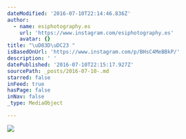 ```yaml
---
dateModified: '2016-07-10T22:14:46.836Z'
author:
  - name: esiphotography.es
    url: 'https://www.instagram.com/esiphotography.es'
    avatar: {}
title: "\uD83D\uDC23 "
isBasedOnUrl: 'https://www.instagram.com/p/BHsC4MeBBkP/'
description: ' '
datePublished: '2016-07-10T22:15:17.927Z'
sourcePath: _posts/2016-07-10-.md
starred: false
inFeed: true
hasPage: false
inNav: false
_type: MediaObject

---
```

![ ](https://imgflo.herokuapp.com/graph/vahj1ThiexotieMo/d5093511d0d81a308439672717951e59/noop.jpg?input=https%3A%2F%2Fscontent.cdninstagram.com%2Ft51.2885-15%2Fs640x640%2Fsh0.08%2Fe35%2F13658768_155185974891101_1366179716_n.jpg%3Fig_cache_key%3DMTI5MTQxOTg1MDkyMDY5NjA3OQ%253D%253D.2)